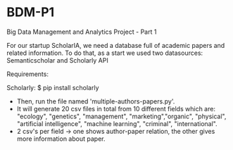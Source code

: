 # BDM-P1
Big Data Management and Analytics Project - Part 1

For our startup ScholarIA, we need a database full of academic papers and related information.
To do that, as a start we used two datasources: Semanticscholar and Scholarly API

Requirements:

Scholarly:
$ pip install scholarly
- Then, run the file named 'multiple-authors-papers.py'.
- It will generate 20 csv files in total from 10 different fields which are:
"ecology", "genetics", "management", "marketing","organic", "physical", 
"artificial intelligence", "machine learning", "criminal", "international".
- 2 csv's per field -> one shows author-paper relation, the other gives more information about paper.